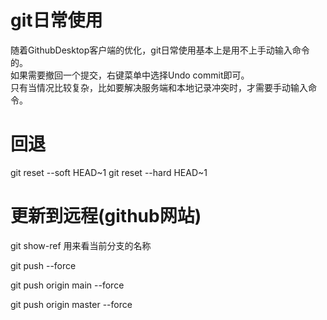 # git日常使用
随着GithubDesktop客户端的优化，git日常使用基本上是用不上手动输入命令的。  
如果需要撤回一个提交，右键菜单中选择Undo commit即可。  
只有当情况比较复杂，比如要解决服务端和本地记录冲突时，才需要手动输入命令。  

# 回退
git reset --soft HEAD~1
git reset --hard HEAD~1

# 更新到远程(github网站)
git show-ref  用来看当前分支的名称

git push --force

git push origin main --force

git push origin master --force
